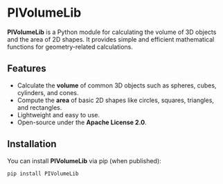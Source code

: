 # PIVolumeLib

**PIVolumeLib** is a Python module for calculating the volume of 3D objects and the area of 2D shapes. It provides simple and efficient mathematical functions for geometry-related calculations.

## Features

- Calculate the **volume** of common 3D objects such as spheres, cubes, cylinders, and cones.
- Compute the **area** of basic 2D shapes like circles, squares, triangles, and rectangles.
- Lightweight and easy to use.
- Open-source under the **Apache License 2.0**.

## Installation

You can install **PIVolumeLib** via pip (when published):

```bash
pip install PIVolumeLib
